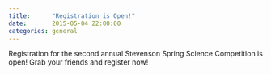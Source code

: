 ```yaml
---
title:		"Registration is Open!"
date:		2015-05-04 22:00:00
categories:	general
---
```


Registration for the second annual Stevenson Spring Science Competition is open! Grab your friends and register now!